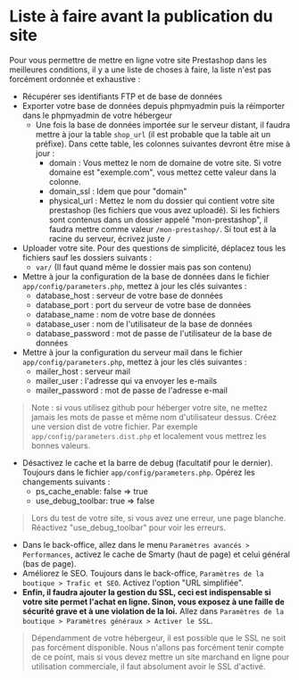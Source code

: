 # Liste à faire avant la publication du site

Pour vous permettre de mettre en ligne votre site Prestashop dans les meilleures conditions, il y a une liste de choses à faire, la liste n'est pas forcément ordonnée et exhaustive :

- Récupérer ses identifiants FTP et de base de données
- Exporter votre base de données depuis phpmyadmin puis la réimporter dans le phpmyadmin de votre hébergeur
    - Une fois la base de données importée sur le serveur distant, il faudra mettre à jour la table `shop_url` (il est probable que la table ait un préfixe). Dans cette table, les colonnes suivantes devront être mise à jour : 
        - domain : Vous mettez le nom de domaine de votre site. Si votre domaine est "exemple.com", vous mettez cette valeur dans la colonne.
        - domain_ssl : Idem que pour "domain"
        - physical_url : Mettez le nom du dossier qui contient votre site prestashop (les fichiers que vous avez uploadé). Si les fichiers sont contenus dans un dossier appelé "mon-prestashop", il faudra mettre comme valeur `/mon-prestashop/`. Si tout est à la racine du serveur, écrivez juste `/`
- Uploader votre site. Pour des questions de simplicité, déplacez tous les fichiers sauf les dossiers suivants :
    - `var/` (Il faut quand même le dossier mais pas son contenu)
- Mettre à jour la configuration de la base de données dans le fichier `app/config/parameters.php`, mettez à jour les clés suivantes :
    - database_host : serveur de votre base de données
    - database_port : port du serveur de votre base de données
    - database_name : nom de votre base de données
    - database_user : nom de l'utilisateur de la base de données
    - database_password : mot de passe de l'utilisateur de la base de données
- Mettre à jour la configuration du serveur mail dans le fichier `app/config/parameters.php`, mettez à jour les clés suivantes :
    - mailer_host : serveur mail
    - mailer_user : l'adresse qui va envoyer les e-mails
    - mailer_password : mot de passe de l'adresse e-mail
> Note : si vous utilisez github pour héberger votre site, ne mettez jamais les mots de passe et même nom d'utilisateur dessus. Créez une version dist de votre fichier. Par exemple `app/config/parameters.dist.php` et localement vous mettrez les bonnes valeurs.
- Désactivez le cache et la barre de debug (facultatif pour le dernier). Toujours dans le fichier `app/config/parameters.php`. Opérez les changements suivants :
    - ps_cache_enable: false => true
    - use_debug_toolbar: true => false
> Lors du test de votre site, si vous avez une erreur, une page blanche. Réactivez "use_debug_toolbar" pour voir les erreurs.
- Dans le back-office, allez dans le menu `Paramètres avancés > Performances`, activez le cache de Smarty (haut de page) et celui général (bas de page). 
- Améliorez le SEO. Toujours dans le back-office, `Paramètres de la boutique > Trafic et SEO`. Activez l'option "URL simplifiée".
- **Enfin, il faudra ajouter la gestion du SSL, ceci est indispensable si votre site permet l'achat en ligne. Sinon, vous exposez à une faille de sécurité grave et à une violation de la loi.** Allez dans `Paramètres de la boutique > Paramètres généraux > Activer le SSL`.
> Dépendamment de votre hébergeur, il est possible que le SSL ne soit pas forcément disponible. Nous n'allons pas forcément tenir compte de ce point, mais si vous devez mettre un site marchand en ligne pour utilisation commerciale, il faut absolument avoir le SSL d'activé.